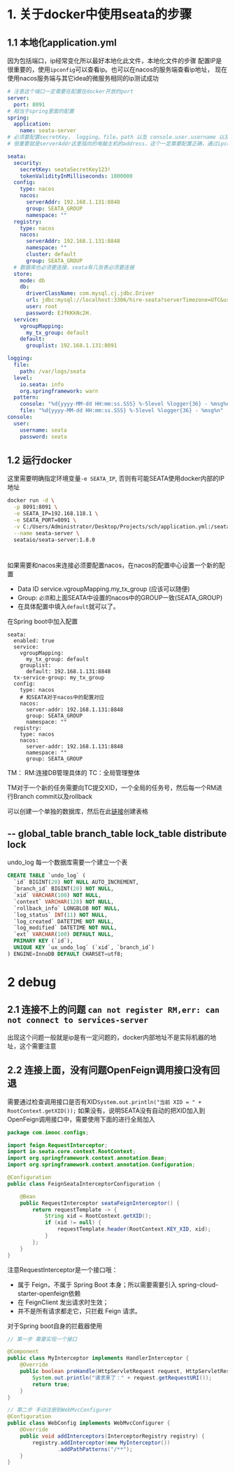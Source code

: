 # 1. 关于docker中使用seata的步骤

## 1.1  本地化application.yml
因为包括端口，ip经常变化所以最好本地化此文件，本地化文件的步骤
配置IP是很重要的，使用`ipconfig`可以查看ip。也可以在nacos的服务端查看ip地址，
现在使用nacos服务端与其它idea的微服务相同的ip测试成功


```yaml
# 注意这个端口一定需要在配置在docker开放的port
server:
  port: 8091
# 相当于spring里面的配置
spring:
  application:
    name: seata-server
# 必须要配置secretKey， logging。file。path 以及 console.user.username 以及password 否则会报错
# 很重要就是serverAddr这里指向的电脑主机的address，这个一定需要配置正确，通过ipconfig进行查询

seata:
  security:
    secretKey: seataSecretKey123!
    tokenValidityInMilliseconds: 1800000    
  config:
    type: nacos
    nacos:
      serverAddr: 192.168.1.131:8848  
      group: SEATA_GROUP
      namespace: ""
  registry:
    type: nacos
    nacos:
      serverAddr: 192.168.1.131:8848
      namespace: ""
      cluster: default
      group: SEATA_GROUP
  # 数据库也必须要连接，seata有几张表必须要连接
  store:
    mode: db
    db:
      driverClassName: com.mysql.cj.jdbc.Driver
      url: jdbc:mysql://localhost:3306/hire-seata?serverTimezone=UTC&useUnicode=true&characterEncoding=utf-8&useSSL=true
      user: root
      password: EJfKKkNc2H.
  service:
    vgroupMapping:
      my_tx_group: default
    default:
      grouplist: 192.168.1.131:8091

logging:
  file:
    path: /var/logs/seata
  level:
    io.seata: info
    org.springframework: warn
  pattern:
    console: "%d{yyyy-MM-dd HH:mm:ss.SSS} %-5level %logger{36} - %msg%n"
    file: "%d{yyyy-MM-dd HH:mm:ss.SSS} %-5level %logger{36} - %msg%n"
console:
  user:
    username: seata
    password: seata

```


## 1.2 运行docker

这里需要明确指定环境变量`-e SEATA_IP`, 否则有可能SEATA使用docker内部的IP地址

```bash
docker run -d \
  -p 8091:8091 \
  -e SEATA_IP=192.168.118.1 \
  -e SEATA_PORT=8091 \
  -v C:/Users/Administrator/Desktop/Projects/sch/application.yml:/seata-server/resources/application.yml \
  --name seata-server \
  seataio/seata-server:1.8.0

```

#
如果需要和nacos来连接必须要配置nacos，在nacos的配置中心设置一个新的配置
- Data ID service.vgroupMapping.my_tx_group (应该可以随便)
- Group: `必须`和上面SEATA中设置的nacos中的GROUP一致(SEATA_GROUP)
- 在具体配置中填入`default`就可以了。

在Spring boot中加入配置
```YML
seata:
  enabled: true
  service:
    vgroupMapping:
      my_tx_group: default
    grouplist:
      default: 192.168.1.131:8848
  tx-service-group: my_tx_group
  config:
    type: nacos
    # 和SEATA对于nacos中的配置对应
    nacos:
      server-addr: 192.168.1.131:8848
      group: SEATA_GROUP
      namespace: ""
  registry:
    type: nacos
    nacos:
      server-addr: 192.168.1.131:8848
      namespace: ""
      group: SEATA_GROUP

```


TM：
RM:连接DB管理具体的
TC：全局管理整体

TM对于一个新的任务需要向TC提交XID，一个全局的任务号，然后每一个RM进行Branch commit以及rollback

可以创建一个单独的数据库，然后在此[链接](https://github.com/seata/seata/blob/1.8.0/script/server/db/mysql.sql)创建表格

--
global_table
branch_table
lock_table
distribute lock
---
undo_log 每一个数据库需要一个建立一个表

```sql
CREATE TABLE `undo_log` (
  `id` BIGINT(20) NOT NULL AUTO_INCREMENT,
  `branch_id` BIGINT(20) NOT NULL,
  `xid` VARCHAR(100) NOT NULL,
  `context` VARCHAR(128) NOT NULL,
  `rollback_info` LONGBLOB NOT NULL,
  `log_status` INT(11) NOT NULL,
  `log_created` DATETIME NOT NULL,
  `log_modified` DATETIME NOT NULL,
  `ext` VARCHAR(100) DEFAULT NULL,
  PRIMARY KEY (`id`),
  UNIQUE KEY `ux_undo_log` (`xid`, `branch_id`)
) ENGINE=InnoDB DEFAULT CHARSET=utf8;

```

# 2 debug

## 2.1 连接不上的问题 `can not register RM,err: can not connect to services-server`

出现这个问题一般就是ip是有一定问题的，docker内部地址不是实际机器的地址，这个需要注意

## 2.2 连接上面，没有问题OpenFeign调用接口没有回退

需要通过检查调用接口是否有XID`System.out.println("当前 XID = " + RootContext.getXID());`
如果没有，说明SEATA没有自动的把XID加入到OpenFeign调用接口中，需要使用下面的进行全局加入

```java
package com.imooc.configs;

import feign.RequestInterceptor;
import io.seata.core.context.RootContext;
import org.springframework.context.annotation.Bean;
import org.springframework.context.annotation.Configuration;

@Configuration
public class FeignSeataInterceptorConfiguration {

    @Bean
    public RequestInterceptor seataFeignInterceptor() {
        return requestTemplate -> {
            String xid = RootContext.getXID();
            if (xid != null) {
                requestTemplate.header(RootContext.KEY_XID, xid);
            }
        };
    }
}

```
注意RequestInterceptor是一个接口哦：

- 属于 Feign，不属于 Spring Boot 本身；所以需要需要引入 spring-cloud-starter-openfeign依赖
- 在 FeignClient 发出请求时生效；
- 并不是所有请求都走它，只拦截 Feign 请求。

对于Spring boot自身的拦截器使用 
```java
// 第一步 需要实现一个接口

@Component
public class MyInterceptor implements HandlerInterceptor {
    @Override
    public boolean preHandle(HttpServletRequest request, HttpServletResponse response, Object handler) {
        System.out.println("请求来了：" + request.getRequestURI());
        return true;
    }
}

// 第二步 手动注册到WebMvcConfigurer
@Configuration
public class WebConfig implements WebMvcConfigurer {
    @Override
    public void addInterceptors(InterceptorRegistry registry) {
        registry.addInterceptor(new MyInterceptor())
                .addPathPatterns("/**");
    }
}


```

